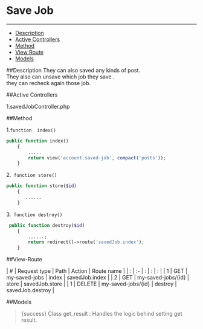 # Save Job

---

- [Description](#section-1)
- [Active Controllers](#section-1)
- [Method](#section-3)
- [View Route](#section-4)
- [Models](#section-5)

<a name="section-1"></a>

##Description
 They can also  saved any kinds of post.</br>
 They also can unsave  which job they save .</br>
 they can recheck again those job.</br>



<a name="section-2"></a>
##Active Controllers

1.savedJobController.php</br>




<a name="section-3"></a>
##Method

1.`function  index()`


```php
public function index()
    {
        .....
        return view('account.saved-job', compact('posts'));
    }
```    
  

2.` function store()` 
``` php
public function store($id)
    {
       ......
    }
 ``` 

3.` function destroy()` 
``` php
 public function destroy($id)
    {
        ......;
        return redirect()->route('savedJob.index');
    }
``` 




<a name="section-4"></a>

##View-Route

| # | Request type   | Path | Action | Route name |
| : |   :-   |  :  | : | : |
| 1 | GET | my-saved-jobs  | index | savedJob.index |
| 2 | GET | my-saved-jobs/{id}  | store | savedJob.store |
| 1 | DELETE | my-saved-jobs/{id}  | destroy | savedJob.destroy |


<a name="section-5"></a>

##Models
> {success} Class get_result :  Handles the logic behind setting get result.</br>